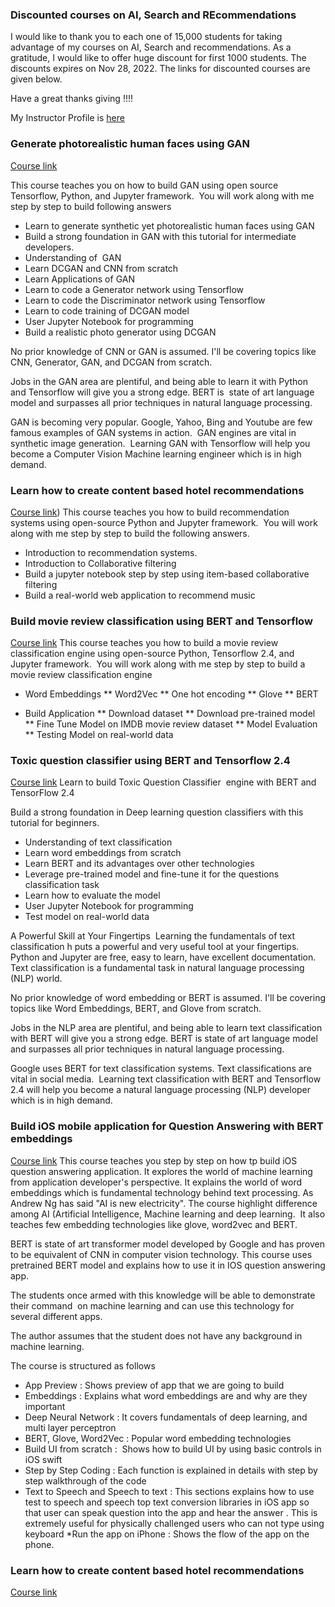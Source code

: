 ### Discounted courses on AI, Search and REcommendations

I would like to thank you to each one of 15,000 students for taking advantage of my courses on AI, Search and recommendations.
As a gratitude, I would like to offer huge discount for first 1000 students. The discounts expires on Nov 28, 2022. The links for discounted courses are given below.

Have a great thanks giving !!!!

My Instructor Profile is [here](https://www.udemy.com/user/evergreen-technologies-2/)


### Generate photorealistic human faces using GAN 
[Course link](https://www.udemy.com/course/generate-photorealistic-human-faces-using-gan/?couponCode=99C1BE7474F68349831A) 

This course teaches you on how to build GAN using open source Tensorflow, Python, and Jupyter framework.  
You will work along with me step by step to build following answers
* Learn to generate synthetic yet photorealistic human faces using GAN
* Build a strong foundation in GAN with this tutorial for intermediate developers.
* Understanding of  GAN
* Learn DCGAN and CNN from scratch
* Learn Applications of GAN 
* Learn to code a Generator network using Tensorflow
* Learn to code the Discriminator network using Tensorflow
* Learn to code training of DCGAN model
* User Jupyter Notebook for programming
* Build a realistic photo generator using DCGAN

No prior knowledge of CNN or GAN is assumed. I'll be covering topics like CNN, Generator, GAN, and DCGAN from scratch. 

Jobs in the GAN area are plentiful, and being able to learn it with Python and Tensorflow will give you a strong edge. BERT is  state of art language model and surpasses all prior techniques in natural language processing. 

GAN is becoming very popular. Google, Yahoo, Bing and Youtube are few famous examples of GAN systems in action.  GAN engines are vital in synthetic image generation.  Learning GAN with Tensorflow will help you become a Computer Vision Machine learning engineer which is in high demand.



### Learn how to create content based hotel recommendations 
[Course link](https://www.udemy.com/course/learn-how-to-create-content-based-recommendations-for-hotel/?couponCode=5A04CE50BEB9D7CA663E)) 
This course teaches you how to build recommendation systems using open-source Python and Jupyter framework.  You will work along with me step by step to build the following answers.

* Introduction to recommendation systems.
* Introduction to Collaborative filtering
* Build a jupyter notebook step by step using item-based collaborative filtering
* Build a real-world web application to recommend music




### Build movie review classification using BERT and Tensorflow
[Course link](https://www.udemy.com/course/build-movie-review-classification-with-bert-and-tensorflow/?couponCode=88DF4CE3C8C8FCAA22E5)
This course teaches you how to build a movie review classification engine using open-source Python, Tensorflow 2.4, and Jupyter framework.  You will work along with me step by step to build a movie review classification engine 
* Word Embeddings
**  Word2Vec
** One hot encoding
** Glove
** BERT

* Build Application
** Download dataset
** Download pre-trained model
** Fine Tune Model on IMDB movie review dataset
** Model Evaluation
** Testing Model on real-world data


### Toxic question classifier using BERT and Tensorflow 2.4
[Course link](https://www.udemy.com/course/toxic-question-classification-using-bert-and-tensorflow-24/?couponCode=8A704CAB88A13BF96B6F) 
Learn to build Toxic Question Classifier  engine with BERT and TensorFlow 2.4

Build a strong foundation in Deep learning question classifiers with this tutorial for beginners.
* Understanding of text classification 
* Learn word embeddings from scratch
* Learn BERT and its advantages over other technologies
* Leverage pre-trained model and fine-tune it for the questions classification task
* Learn how to evaluate the model
* User Jupyter Notebook for programming
* Test model on real-world data

A Powerful Skill at Your Fingertips  Learning the fundamentals of text classification h puts a powerful and very useful tool at your fingertips. Python and Jupyter are free, easy to learn, have excellent documentation. Text classification is a fundamental task in natural language processing (NLP) world.

No prior knowledge of word embedding or BERT is assumed. I'll be covering topics like Word Embeddings, BERT, and Glove from scratch. 

Jobs in the NLP area are plentiful, and being able to learn text classification with BERT will give you a strong edge. BERT is state of art language model and surpasses all prior techniques in natural language processing. 

Google uses BERT for text classification systems. Text classifications are vital in social media.  Learning text classification with BERT and Tensorflow 2.4 will help you become a natural language processing (NLP) developer which is in high demand.



### Build iOS mobile application for Question Answering with BERT embeddings
[Course link](https://www.udemy.com/course/building-ios-question-answering-app-with-bert/?couponCode=E310C68D1A198D14A955) 
This course teaches you step by step on how tp build iOS question answering application. It explores the world of machine learning from application developer's perspective. It explains the world of word embeddings which is fundamental technology behind text processing. As Andrew Ng has said "AI is new electricity". The course highlight difference among AI (Artificial Intelligence, Machine learning and deep learning.  It also teaches few embedding technologies like glove, word2vec and BERT.

BERT is state of art transformer model developed by Google and has proven to be equivalent of CNN in computer vision technology. This course uses pretrained BERT model and explains how to use it in IOS question answering app.

The students once armed with this knowledge will be able to demonstrate their command  on machine learning and can use this technology for several different apps. 

The author assumes that the student does not have any background in machine learning.

The course is structured as follows
* App Preview : Shows preview of app that we are going to build
* Embeddings : Explains what word embeddings are and why are they important
* Deep Neural Network : It covers fundamentals of deep learning, and multi layer perceptron
* BERT, Glove, Word2Vec : Popular word embedding technologies
* Build UI from scratch :  Shows how to build UI by using basic controls in iOS swift
* Step by Step Coding : Each function is explained in details with step by step walkthrough of the code
* Text to Speech and Speech to text : This sections explains how to use test to speech and speech top text conversion libraries in iOS app so that user can speak question into the app and hear the answer . This is extremely useful for physically challenged users who can not type using keyboard
*Run the app on iPhone : Shows the flow of the app on the phone.


### Learn how to create content based hotel recommendations 
[Course link](https://www.udemy.com/course/generate-photorealistic-human-faces-using-gan/?couponCode=99C1BE7474F68349831A) 

